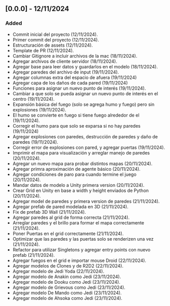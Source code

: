 ## [0.0.0] - 12/11/2024

### Added 

- Commit inicial del proyecto (12/11/2024).
- Primer commit del proyecto (12/11/2024).
- Estructuración de assets (12/11/2024).
- Template de PR (12/11/2024).
- Cambiar Gitignore a incluir archivos de la mac (18/11/2024).
- Agregar archivos de cliente servidor (18/11/2024).
- Agregar base para leer datos y guardarlos en el modelo (18/11/2024).
- Agregar paredes del archivo de input (19/11/2024).
- Agregar columnas extra del espacio de afuera (19/11/2024)
- Agregar capa de los daños de cada pared (19/11/2024)
- Funciones para asignar un nuevo punto de interés (19/11/2024).
- Cambiar a que solo se pueda asignar un nuevo punto de interés en el centro (19/11/2024).
- Expansión básica del fuego (solo se agrega humo y fuego) pero sin explosiones (19/11/2024).
- El humo se convierte en fuego si tiene fuego alrededor de el (19/11/2024).
- Corregir el humo para que solo se exparsa si no hay paredes (19/11/2024)
- Agregar explosiones con paredes, destrucción de paredes y daño de paredes (19/11/2024).
- Corregir error de explosiones con pared, y agregar puertas (19/11/2024).
- Imprimir el mapa para visualización y arreglar manejo de paredes (20/11/2024).
- Agregar un nuevo mapa para probar distintos mapas (20/11/2024).
- Agregar primra aproximación de agente básico (20/11/2024).
- Agregar condiciones de paro para cuando termine el juego (20/11/2024).
- Mandar datos de modelo a Unity primera version (20/11/2024).
- Crear Grid en Unity en base a width y height enviados de Python (20/11/2024).
- Agregar model de paredes y primera version de paredes (21/11/2024).
- Agregar prefab de pared modelada en 3D (21/11/2024).
- Fix de prefab 3D Wall (21/11/2024).
- Agregar paredes al grid de forma correcta (21/11/2024).
- Arreglar paredes y el brillo para formar el mapa correctamente (21/11/2024).
- Poner Puertas en el grid correctamente (21/11/2024).
- Optimizar que las paredes y las puertas solo se renderizen una vez (21/11/2024).
- Refactor para utilizar Singletons y agregar entry points con nuevo prefab (21/11/2024).
- Agregar fuegos en el grid e importar mouse Droid (22/11/2024).
- Agregar modelos de Clones y de R2D2 (22/11/2024).
- Agregar modelo de Jedi Yoda (22/11/2024).
- Agregar modelo de Anakin como Jedi (23/11/2024).
- Agregar modelo de Dooku como Jedi (23/11/2024).
- Agregar modelo de Grievous como Jedi (23/11/2024).
- Agregar modelo De Mando como Jedi (23/11/2024).
- Agregar modelo de Ahsoka como Jedi (23/11/2024).
